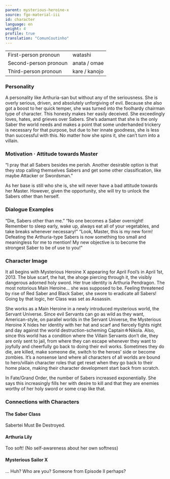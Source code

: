 ```yaml
---
parent: mysterious-heroine-x
source: fgo-material-iii
id: character
language: en
weight: 4
profile: true
translation: "ComunCoutinho"
---
```


<table>
  <tr><td>First-person pronoun</td><td>watashi</td></tr>
  <tr><td>Second-person pronoun</td><td>anata / omae</td></tr>
  <tr><td>Third-person pronoun</td><td>kare / kanojo</td></tr>
</table> 

### Personality

A personality like Arthuria-san but without any of the seriousness.
She is overly serious, driven, and absolutely unforgiving of evil.
Because she also got a boost to her quick temper, she was turned into the foolhardy chairman type of character. This honesty makes her easily deceived.
She exceedingly loves, hates, and grieves over Sabers.
She’s adamant that she is the only Saber the world needs and makes a point that some underhanded trickery is necessary for that purpose, but due to her innate goodness, she is less than successful with this. No matter how she spins it, she can’t turn into a villain.

### Motivation · Attitude towards Master

“I pray that all Sabers besides me perish.
Another desirable option is that they stop calling themselves Sabers and get some other classification, like maybe Attacker or Swordsman.”

As her base is still who she is, she will never have a bad attitude towards her Master.
However, given the opportunity, she will try to unlock the Sabers other than herself.

### Dialogue Examples

“Die, Sabers other than me.”
“No one becomes a Saber overnight! Remember to sleep early, wake up, always eat all of your vegetables, and take breaks whenever necessary!”
“Look, Master, this is my new form! Defeating the Arthuria-type Sabers is now something too small and meaningless for me to mention! My new objective is to become the strongest Saber to be of use to you!”

### Character Image

It all begins with Mysterious Heroine X appearing for April Fool’s in April 1st, 2013.
The blue scarf, the hat, the ahoge piercing through it, the visibly dangerous adorned holy sword.
Her true identity is Arthuria Pendragon.
The most notorious Main Heroine… she was supposed to be. Feeling threatened by rise of Red Saber and Black Saber, she swore to eradicate all Sabers!
Going by that logic, her Class was set as Assassin.

She works as a Main Heroine in a newly introduced mysterious world, the Servant Universe.
Since evil Servants can go as wild as they want, American-style, on parallel worlds in the Servant Universe, the Mysterious Heroine X hides her identity with her hat and scarf and fiercely fights night and day against the world destruction-scheming Captain☆Nikola.
Also, since this world has a condition where the Villain Servants don’t die, they are only sent to jail, from where they can escape whenever they want to joyfully and cheerfully go back to doing their evil works.
Sometimes they do die, are killed, make someone die, switch to the heroes’ side or become zombies.
It’s a nonsense land where all characters of all worlds are bound to hero/villain character roles that get reset when they go back to their home place, making their character development start back from scratch.

In Fate/Grand Order, the number of Sabers increased exponentially.
She says this increasingly fills her with desire to kill and that they are enemies worthy of her holy sword or some crap like that.

### Connections with Characters

#### The Saber Class

Sabertei Must Be Destroyed.

#### Arthuria Lily

Too soft! (No self-awareness about her own softness)

#### Mysterious Sailor X

… Huh? Who are you? Someone from Episode II perhaps?

